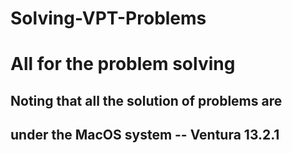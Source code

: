 # Solving-VPT-Problems
# All for the problem solving
## Noting that all the solution of problems are 
## under the MacOS system -- Ventura 13.2.1
